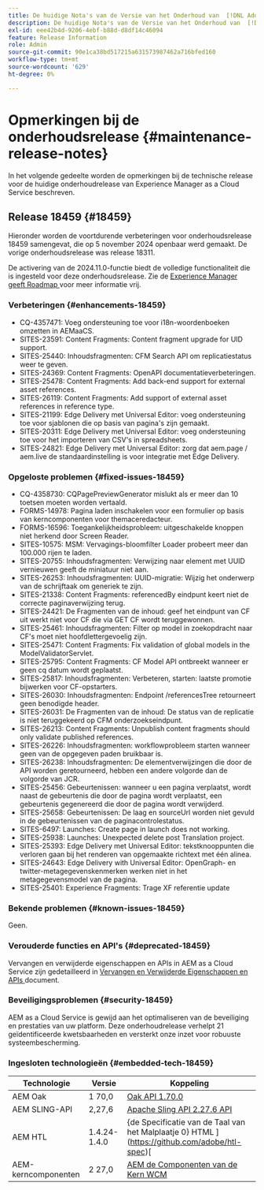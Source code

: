 ```yaml
---
title: De huidige Nota's van de Versie van het Onderhoud van  [!DNL Adobe Experience Manager]  as a Cloud Service.
description: De huidige Nota's van de Versie van het Onderhoud van  [!DNL Adobe Experience Manager]  as a Cloud Service.
exl-id: eee42b4d-9206-4ebf-b88d-d8df14c46094
feature: Release Information
role: Admin
source-git-commit: 90e1ca38bd517215a631573987462a716bfed160
workflow-type: tm+mt
source-wordcount: '629'
ht-degree: 0%

---
```



# Opmerkingen bij de onderhoudsrelease {#maintenance-release-notes}

In het volgende gedeelte worden de opmerkingen bij de technische release voor de huidige onderhoudrelease van Experience Manager as a Cloud Service beschreven.

## Release 18459 {#18459}

Hieronder worden de voortdurende verbeteringen voor onderhoudsrelease 18459 samengevat, die op 5 november 2024 openbaar werd gemaakt. De vorige onderhoudsrelease was release 18311.

De activering van de 2024.11.0-functie biedt de volledige functionaliteit die is ingesteld voor deze onderhoudsrelease. Zie de [ Experience Manager geeft Roadmap ](https://experienceleague.adobe.com/en/docs/experience-manager-release-information/aem-release-updates/update-releases-roadmap) voor meer informatie vrij.

### Verbeteringen {#enhancements-18459}

* CQ-4357471: Voeg ondersteuning toe voor i18n-woordenboeken omzetten in AEMaaCS.
* SITES-23591: Content Fragments: Content fragment upgrade for UID support.
* SITES-25440: Inhoudsfragmenten: CFM Search API om replicatiestatus weer te geven.
* SITES-24369: Content Fragments: OpenAPI documentatieverbeteringen.
* SITES-25478: Content Fragments: Add back-end support for external asset references.
* SITES-26119: Content Fragments: Add support of external asset references in reference type.
* SITES-21199: Edge Delivery met Universal Editor: voeg ondersteuning toe voor sjablonen die op basis van pagina&#39;s zijn gemaakt.
* SITES-20311: Edge Delivery met Universal Editor: voeg ondersteuning toe voor het importeren van CSV&#39;s in spreadsheets.
* SITES-24821: Edge Delivery met Universal Editor: zorg dat aem.page / aem.live de standaardinstelling is voor integratie met Edge Delivery.

### Opgeloste problemen {#fixed-issues-18459}

* CQ-4358730: CQPagePreviewGenerator mislukt als er meer dan 10 toetsen moeten worden vertaald.
* FORMS-14978: Pagina laden inschakelen voor een formulier op basis van kerncomponenten voor themaceredacteur.
* FORMS-16596: Toegankelijkheidsprobleem: uitgeschakelde knoppen niet herkend door Screen Reader.
* SITES-10575: MSM: Vervagings-bloomfilter Loader probeert meer dan 100.000 rijen te laden.
* SITES-20755: Inhoudsfragmenten: Verwijzing naar element met UUID vernieuwen geeft de miniatuur niet aan.
* SITES-26253: Inhoudsfragmenten: UUID-migratie: Wijzig het onderwerp van de schrijftaak om generiek te zijn.
* SITES-21338: Content Fragments: referencedBy eindpunt keert niet de correcte paginaverwijzing terug.
* SITES-24421: De Fragmenten van de inhoud: geef het eindpunt van CF uit werkt niet voor CF die via GET CF wordt teruggewonnen.
* SITES-25461: Inhoudsfragmenten: Filter op model in zoekopdracht naar CF&#39;s moet niet hoofdlettergevoelig zijn.
* SITES-25471: Content Fragments: Fix validation of global models in the ModelValidatorServlet.
* SITES-25795: Content Fragments: CF Model API ontbreekt wanneer er geen cq datum wordt geplaatst.
* SITES-25817: Inhoudsfragmenten: Verbeteren, starten: laatste promotie bijwerken voor CF-opstarters.
* SITES-26030: Inhoudsfragmenten: Endpoint /referencesTree retourneert geen benodigde header.
* SITES-26031: De Fragmenten van de inhoud: De status van de replicatie is niet teruggekeerd op CFM onderzoekseindpunt.
* SITES-26213: Content Fragments: Unpublish content fragments should only validate published references.
* SITES-26226: Inhoudsfragmenten: workflowprobleem starten wanneer geen van de opgegeven paden bruikbaar is.
* SITES-26238: Inhoudsfragmenten: De elementverwijzingen die door de API worden geretourneerd, hebben een andere volgorde dan de volgorde van JCR.
* SITES-25456: Gebeurtenissen: wanneer u een pagina verplaatst, wordt naast de gebeurtenis die door de pagina wordt verplaatst, een gebeurtenis gegenereerd die door de pagina wordt verwijderd.
* SITES-25658: Gebeurtenissen: De laag en sourceUrl worden niet gevuld in de gebeurtenissen van de paginacontrolestatus.
* SITES-6497: Launches: Create page in launch does not working.
* SITES-25938: Launches: Unexpected delete post Translation project.
* SITES-25393: Edge Delivery met Universal Editor: tekstknooppunten die verloren gaan bij het renderen van opgemaakte richtext met één alinea.
* SITES-24643: Edge Delivery with Universal Editor: OpenGraph- en twitter-metagegevenskenmerken werken niet in het metagegevensmodel van de pagina.
* SITES-25401: Experience Fragments: Trage XF referentie update


### Bekende problemen {#known-issues-18459}

Geen.

### Verouderde functies en API&#39;s {#deprecated-18459}

Vervangen en verwijderde eigenschappen en APIs in AEM as a Cloud Service zijn gedetailleerd in [ Vervangen en Verwijderde Eigenschappen en APIs ](/help/release-notes/deprecated-removed-features.md) document.

### Beveiligingsproblemen {#security-18459}

AEM as a Cloud Service is gewijd aan het optimaliseren van de beveiliging en prestaties van uw platform. Deze onderhoudrelease verhelpt 21 geïdentificeerde kwetsbaarheden en versterkt onze inzet voor robuuste systeembescherming.

### Ingesloten technologieën {#embedded-tech-18459}

| Technologie | Versie | Koppeling |
|---|---|---|
| AEM Oak | 1 70,0 | [ Oak API 1.70.0 ](https://www.javadoc.io/doc/org.apache.jackrabbit/oak-api/1.70.0/index.html) |
| AEM SLING-API | 2,27,6 | [ Apache Sling API 2.27.6 API ](https://www.javadoc.io/doc/org.apache.sling/org.apache.sling.api/latest/index.html) |
| AEM HTL | 1.4.24-1.4.0 | {de Specificatie van de Taal van het Malplaatje 0} HTML ](https://github.com/adobe/htl-spec)[ |
| AEM-kerncomponenten | 2 27,0 | [ AEM de Componenten van de Kern WCM ](https://github.com/adobe/aem-core-wcm-components) |
